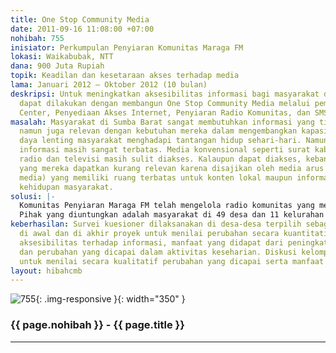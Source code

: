 ```yaml
---
title: One Stop Community Media
date: 2011-09-16 11:08:00 +07:00
nohibah: 755
inisiator: Perkumpulan Penyiaran Komunitas Maraga FM
lokasi: Waikabubak, NTT
dana: 900 Juta Rupiah
topik: Keadilan dan kesetaraan akses terhadap media
lama: Januari 2012 – Oktober 2012 (10 bulan)
deskripsi: Untuk meningkatkan aksesibilitas informasi bagi masyarakat di Sumba Barat,
  dapat dilakukan dengan membangun One Stop Community Media melalui pembangunan Resource
  Center, Penyediaan Akses Internet, Penyiaran Radio Komunitas, dan SMS Center.
masalah: Masyarakat di Sumba Barat sangat membutuhkan informasi yang tidak hanya berguna,
  namun juga relevan dengan kebutuhan mereka dalam mengembangkan kapasitas dan meningkatkan
  daya lenting masyarakat menghadapi tantangan hidup sehari-hari. Namun akses terhadap
  informasi masih sangat terbatas. Media konvensional seperti surat kabar, majalah,
  radio dan televisi masih sulit diakses. Kalaupun dapat diakses, kebanyakan informasi
  yang mereka dapatkan kurang relevan karena disajikan oleh media arus utama (mainstream
  media) yang memiliki ruang terbatas untuk konten lokal maupun informasi yang mencerdaskan
  kehidupan masyarakat.
solusi: |-
  Komunitas Penyiaran Maraga FM telah mengelola radio komunitas yang menyebarluaskan informasi dengan konten lokal yang sangat relevan dalam memenuhi kebutuhan masyarakat. Namun aksesibilitas masyarakat terhadap informasi perlu ditingkatkan dengan membangun media center, di mana orang bisa mengakses buku, majalah, kliping koran, maupun film berisi informasi mengenai pertanian, perkebunan, peternakan dan konservasi alam. Aksesibilitas ini juga dapat ditingkatkan dengan membuka akses internet untuk mendapatkan sumber informasi yang lebih.
  Pihak yang diuntungkan adalah masyarakat di 49 desa dan 11 kelurahan di 6 kecamatan di wilayah Kabupaten Sumba Barat yang dapat mengakses informasi mengenai pertanian, perkebunan, peternakan dan konservasi alam serta informasi pembangunan.
keberhasilan: Survei kuesioner dilaksanakan di desa-desa terpilih sebagai cuplikan
  di awal dan di akhir proyek untuk menilai perubahan secara kuantitatif mengenai
  aksesibilitas terhadap informasi, manfaat yang didapat dari peningkatan akses informasi
  dan perubahan yang dicapai dalam aktivitas keseharian. Diskusi kelompok terfokus
  untuk menilai secara kualitatif perubahan yang dicapai serta manfaat yang dirasakan.
layout: hibahcmb
---
```


![755](/static/img/hibahcmb/755.png){: .img-responsive }{: width="350" }

### {{ page.nohibah }} - {{ page.title }}

---
